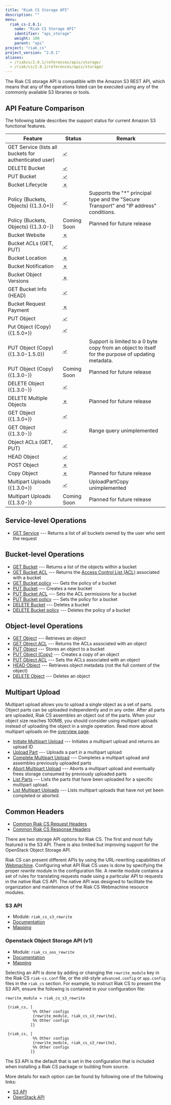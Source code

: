 ```yaml
---
title: "Riak CS Storage API"
description: ""
menu:
  riak_cs-2.0.1:
    name: "Riak CS Storage API"
    identifier: "api_storage"
    weight: 100
    parent: "api"
project: "riak_cs"
project_version: "2.0.1"
aliases:
  - /riakcs/2.0.1/references/apis/storage/
  - /riak/cs/2.0.1/references/apis/storage/
---
```


The Riak CS storage API is compatible with the Amazon S3 REST API, which
means that any of the operations listed can be executed using any of the
commonly available S3 libraries or tools.

## API Feature Comparison

The following table describes the support status for current Amazon S3
functional features.

Feature | Status | Remark
--------|--------|--------
GET Service (lists all buckets for authenticated user) | <abbr title="Supported" class="supported">✓</abbr> | |
DELETE Bucket | <abbr title="Supported" class="supported">✓</abbr> | |
PUT Bucket | <abbr title="Supported" class="supported">✓</abbr> | |
Bucket Lifecycle | <abbr title="Unsupported" class="unsupported">✗</abbr> | |
Policy (Buckets, Objects) {{1.3.0+}} | <abbr title="Supported" class="supported">✓</abbr> | Supports the "*" principal type and the "Secure Transport" and "IP address" conditions. |
Policy (Buckets, Objects) {{1.3.0-}} | Coming Soon | Planned for future release |
Bucket Website | <abbr title="Unsupported" class="unsupported">✗</abbr> | |
Bucket ACLs (GET, PUT) | <abbr title="Supported" class="supported">✓</abbr> | |
Bucket Location | <abbr title="Unsupported" class="unsupported">✗</abbr> | |
Bucket Notification | <abbr title="Unsupported" class="unsupported">✗</abbr> | |
Bucket Object Versions | <abbr title="Unsupported" class="unsupported">✗</abbr> | |
GET Bucket Info (HEAD) | <abbr title="Supported" class="supported">✓</abbr> | |
Bucket Request Payment | <abbr title="Unsupported" class="unsupported">✗</abbr> | |
PUT Object | <abbr title="Supported" class="supported">✓</abbr> | |
Put Object (Copy) {{1.5.0+}} | <abbr title="Supported" class="supported">✓</abbr> | |
PUT Object (Copy) {{1.3.0-1.5.0}} | <abbr title="Supported" class="supported">✓</abbr> | Support is limited to a 0 byte copy from an object to itself for the purpose of updating metadata. |
PUT Object (Copy) {{1.3.0-}} | Coming Soon | Planned for future release |
DELETE Object {{1.3.0-}} | <abbr title="Supported" class="supported">✓</abbr> | |
DELETE Multiple Objects | <abbr title="Unsupported" class="unsupported">✗</abbr> | Planned for future release |
GET Object {{1.3.0+}} | <abbr title="Supported" class="supported">✓</abbr> | |
GET Object {{1.3.0-}} | <abbr title="Supported" class="supported">✓</abbr> | Range query unimplemented |
Object ACLs (GET, PUT) | <abbr title="Supported" class="supported">✓</abbr> | |
HEAD Object | <abbr title="Supported" class="supported">✓</abbr> | |
POST Object | <abbr title="Unsupported" class="unsupported">✗</abbr> | |
Copy Object | <abbr title="Unsupported" class="unsupported">✗</abbr> | Planned for future release |
Multipart Uploads {{1.3.0+}} | <abbr title="Supported" class="supported">✓</abbr> | UploadPartCopy unimplemented |
Multipart Uploads {{1.3.0-}} | Coming Soon | Planned for future release |

## Service-level Operations

* [GET Service](/riak/cs/2.0.1/references/apis/storage/s3/get-service) --- Returns a list of all buckets owned by the user who sent the request

## Bucket-level Operations

* [GET Bucket](/riak/cs/2.0.1/references/apis/storage/s3/get-bucket) --- Returns a list of the objects
  within a bucket
* [GET Bucket ACL](/riak/cs/2.0.1/references/apis/storage/s3/get-bucket-acl) --- Returns the [Access Control List (ACL)](http://docs.aws.amazon.com/AmazonS3/latest/dev/ACLOverview.html) associated with a bucket
* [GET Bucket policy](/riak/cs/2.0.1/references/apis/storage/s3/get-bucket-policy) --- Gets the policy of a bucket
* [PUT Bucket](/riak/cs/2.0.1/references/apis/storage/s3/put-bucket) --- Creates a new bucket
* [PUT Bucket ACL](/riak/cs/2.0.1/references/apis/storage/s3/put-bucket-acl) --- Sets the ACL permissions
  for a bucket
* [PUT Bucket policy](/riak/cs/2.0.1/references/apis/storage/s3/put-bucket-policy) --- Sets the policy for a bucket
* [DELETE Bucket](/riak/cs/2.0.1/references/apis/storage/s3/delete-bucket) --- Deletes a bucket
* [DELETE Bucket policy](/riak/cs/2.0.1/references/apis/storage/s3/delete-bucket-policy) --- Deletes the policy of a bucket

## Object-level Operations

* [GET Object](/riak/cs/2.0.1/references/apis/storage/s3/get-object) --- Retrieves an object
* [GET Object ACL](/riak/cs/2.0.1/references/apis/storage/s3/get-object-acl) --- Returns the ACLs associated with an object
* [PUT Object](/riak/cs/2.0.1/references/apis/storage/s3/put-object) --- Stores an object to a bucket
* [PUT Object (Copy)](/riak/cs/2.0.1/references/apis/storage/s3/put-object-copy) --- Creates a copy of an object
* [PUT Object ACL](/riak/cs/2.0.1/references/apis/storage/s3/put-object-acl) --- Sets the ACLs associated with an object
* [HEAD Object](/riak/cs/2.0.1/references/apis/storage/s3/head-object) --- Retrieves object metadata (not the full content of the object)
* [DELETE Object](/riak/cs/2.0.1/references/apis/storage/s3/delete-object) --- Deletes an object

## Multipart Upload

Multipart upload allows you to upload a single object as a set of parts.
Object parts can be uploaded independently and in any order. After all
parts are uploaded, Riak CS assembles an object out of the parts. When
your object size reaches 100MB, you should consider using multipart
uploads instead of uploading the object in a single operation. Read more
about multipart uploads on the [overview page](/riak/cs/2.0.1/cookbooks/multipart-upload-overview).

* [Initiate Multipart Upload](/riak/cs/2.0.1/references/apis/storage/s3/initiate-multipart-upload) --- Initiates a multipart upload and returns an upload ID
* [Upload Part](/riak/cs/2.0.1/references/apis/storage/s3/upload-part) --- Uploads a part in a multipart upload
* [Complete Multipart Upload](/riak/cs/2.0.1/references/apis/storage/s3/complete-multipart-upload) --- Completes a multipart upload and assembles previously uploaded parts
* [Abort Multipart Upload](/riak/cs/2.0.1/references/apis/storage/s3/abort-multipart-upload) --- Aborts a multipart upload and eventually frees storage consumed by previously uploaded parts
* [List Parts](/riak/cs/2.0.1/references/apis/storage/s3/list-parts) --- Lists the parts that have been uploaded for a specific multipart upload.
* [List Multipart Uploads](/riak/cs/2.0.1/references/apis/storage/s3/list-multipart-uploads) --- Lists multipart uploads that have not yet been completed or aborted.

## Common Headers

* [Common Riak CS Request Headers](/riak/cs/2.0.1/references/apis/storage/s3/common-request-headers)
* [Common Riak CS Response Headers](/riak/cs/2.0.1/references/apis/storage/s3/common-response-headers)

There are two storage API options for Riak CS. The first and most fully
featured is the S3 API. There is also limited but improving support for
the OpenStack Object Storage API.

Riak CS can present different APIs by using the URL-rewriting
capabilities of [Webmachine](https://github.com/basho/webmachine).
Configuring what API Riak CS uses is done by specifying the proper
*rewrite* module in the configuration file. A rewrite module contains a
set of rules for translating requests made using a particular API to
requests in the native Riak CS API. The native API was designed to
facilitate the organization and maintenance of the Riak CS Webmachine
resource modules.

### S3 API

* Module: `riak_cs_s3_rewrite`
* [Documentation](http://docs.aws.amazon.com/AmazonS3/latest/API/APIRest.html)
* [Mapping](/riak/cs/2.0.1/references/apis/storage/s3/mapping-from-s3-api-to-riak-cs-internal-api)

### Openstack Object Storage API (v1)

* Module: `riak_cs_oos_rewrite`
* [Documentation](http://docs.openstack.org/api/openstack-object-storage/1.0/content/index.html)
* [Mapping](/riak/cs/2.0.1/references/apis/storage/openstack/mapping-from-oos-api-to-riak-cs-internal-api)

Selecting an API is done by adding or changing the `rewrite_module` key in the
Riak CS `riak-cs.conf` file, or the old-style `advanced.config` or `app.config`
files in the `riak_cs` section. For example, to instruct Riak CS to present the
S3 API, ensure the following is contained in your configuration file:

```riakcsconf
rewrite_module = riak_cs_s3_rewrite
```

```advancedconfig
 {riak_cs, [
            %% Other configs
            {rewrite_module, riak_cs_s3_rewrite},
            %% Other configs
           ]}
```

```appconfig
 {riak_cs, [
            %% Other configs
            {rewrite_module, riak_cs_s3_rewrite},
            %% Other configs
           ]}
```

The S3 API is the default that is set in the configuration that is
included when installing a Riak CS package or building from source.

More details for each option can be found by following one of the
following links:

* [S3 API](/riak/cs/2.0.1/references/apis/storage/s3/)
* [OpenStack API](/riak/cs/2.0.1/references/apis/storage/openstack/)
